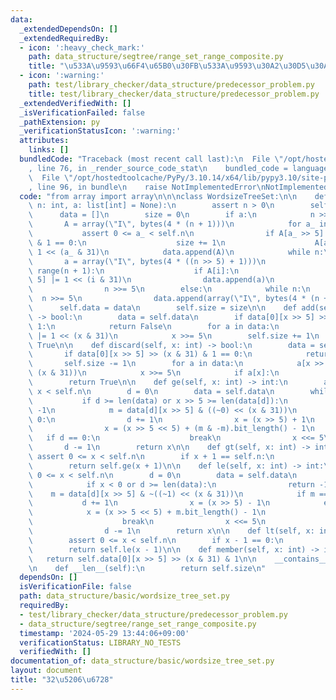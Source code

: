 ```yaml
---
data:
  _extendedDependsOn: []
  _extendedRequiredBy:
  - icon: ':heavy_check_mark:'
    path: data_structure/segtree/range_set_range_composite.py
    title: "\u533A\u9593\u66F4\u65B0\u30FB\u533A\u9593\u30A2\u30D5\u30A3\u30F3"
  - icon: ':warning:'
    path: test/library_checker/data_structure/predecessor_problem.py
    title: test/library_checker/data_structure/predecessor_problem.py
  _extendedVerifiedWith: []
  _isVerificationFailed: false
  _pathExtension: py
  _verificationStatusIcon: ':warning:'
  attributes:
    links: []
  bundledCode: "Traceback (most recent call last):\n  File \"/opt/hostedtoolcache/PyPy/3.10.14/x64/lib/pypy3.10/site-packages/onlinejudge_verify/documentation/build.py\"\
    , line 76, in _render_source_code_stat\n    bundled_code = language.bundle(\n\
    \  File \"/opt/hostedtoolcache/PyPy/3.10.14/x64/lib/pypy3.10/site-packages/onlinejudge_verify/languages/python.py\"\
    , line 96, in bundle\n    raise NotImplementedError\nNotImplementedError\n"
  code: "from array import array\n\n\nclass WordsizeTreeSet:\n\n    def __init__(self,\
    \ n: int, a: list[int] = None):\n        assert n > 0\n        self.n = n\n  \
    \      data = []\n        size = 0\n        if a:\n            n >>= 5\n     \
    \       A = array(\"I\", bytes(4 * (n + 1)))\n            for a_ in a:\n     \
    \           assert 0 <= a_ < self.n\n                if A[a_ >> 5] >> (a_ & 31)\
    \ & 1 == 0:\n                    size += 1\n                    A[a_ >> 5] |=\
    \ 1 << (a_ & 31)\n            data.append(A)\n            while n:\n         \
    \       a = array(\"I\", bytes(4 * ((n >> 5) + 1)))\n                for i in\
    \ range(n + 1):\n                    if A[i]:\n                        a[i >>\
    \ 5] |= 1 << (i & 31)\n                data.append(a)\n                A = a\n\
    \                n >>= 5\n        else:\n            while n:\n              \
    \  n >>= 5\n                data.append(array(\"I\", bytes(4 * (n + 1))))\n  \
    \      self.data = data\n        self.size = size\n\n    def add(self, x: int)\
    \ -> bool:\n        data = self.data\n        if data[0][x >> 5] >> (x & 31) &\
    \ 1:\n            return False\n        for a in data:\n            a[x >> 5]\
    \ |= 1 << (x & 31)\n            x >>= 5\n        self.size += 1\n        return\
    \ True\n\n    def discard(self, x: int) -> bool:\n        data = self.data\n \
    \       if data[0][x >> 5] >> (x & 31) & 1 == 0:\n            return False\n \
    \       self.size -= 1\n        for a in data:\n            a[x >> 5] &= ~(1 <<\
    \ (x & 31))\n            x >>= 5\n            if a[x]:\n                break\n\
    \        return True\n\n    def ge(self, x: int) -> int:\n        assert 0 <=\
    \ x < self.n\n        d = 0\n        data = self.data\n        while True:\n \
    \           if d >= len(data) or x >> 5 >= len(data[d]):\n                return\
    \ -1\n            m = data[d][x >> 5] & ((~0) << (x & 31))\n            if m ==\
    \ 0:\n                d += 1\n                x = (x >> 5) + 1\n            else:\n\
    \                x = (x >> 5 << 5) + (m & -m).bit_length() - 1\n             \
    \   if d == 0:\n                    break\n                x <<= 5\n         \
    \       d -= 1\n        return x\n\n    def gt(self, x: int) -> int:\n       \
    \ assert 0 <= x < self.n\n        if x + 1 == self.n:\n            return -1\n\
    \        return self.ge(x + 1)\n\n    def le(self, x: int) -> int:\n        assert\
    \ 0 <= x < self.n\n        d = 0\n        data = self.data\n        while True:\n\
    \            if x < 0 or d >= len(data):\n                return -1\n        \
    \    m = data[d][x >> 5] & ~((~1) << (x & 31))\n            if m == 0:\n     \
    \           d += 1\n                x = (x >> 5) - 1\n            else:\n    \
    \            x = (x >> 5 << 5) + m.bit_length() - 1\n                if d == 0:\n\
    \                    break\n                x <<= 5\n                x += 31\n\
    \                d -= 1\n        return x\n\n    def lt(self, x: int) -> int:\n\
    \        assert 0 <= x < self.n\n        if x - 1 == 0:\n            return -1\n\
    \        return self.le(x - 1)\n\n    def member(self, x: int) -> int:\n     \
    \   return self.data[0][x >> 5] >> (x & 31) & 1\n\n    __contains__ = member\n\
    \n    def __len__(self):\n        return self.size\n"
  dependsOn: []
  isVerificationFile: false
  path: data_structure/basic/wordsize_tree_set.py
  requiredBy:
  - test/library_checker/data_structure/predecessor_problem.py
  - data_structure/segtree/range_set_range_composite.py
  timestamp: '2024-05-29 13:44:06+09:00'
  verificationStatus: LIBRARY_NO_TESTS
  verifiedWith: []
documentation_of: data_structure/basic/wordsize_tree_set.py
layout: document
title: "32\u5206\u6728"
---
```

